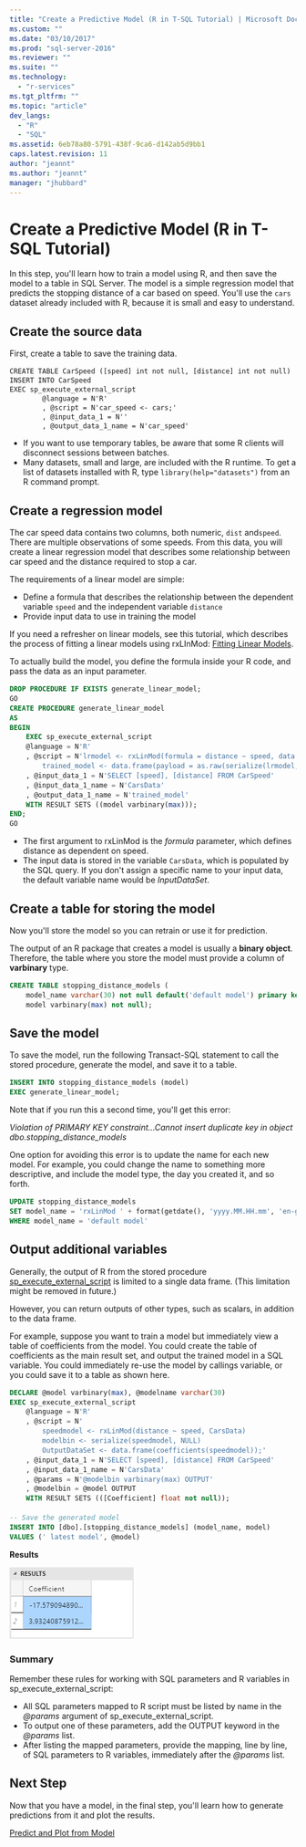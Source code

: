 ```yaml
---
title: "Create a Predictive Model (R in T-SQL Tutorial) | Microsoft Docs"
ms.custom: ""
ms.date: "03/10/2017"
ms.prod: "sql-server-2016"
ms.reviewer: ""
ms.suite: ""
ms.technology: 
  - "r-services"
ms.tgt_pltfrm: ""
ms.topic: "article"
dev_langs: 
  - "R"
  - "SQL"
ms.assetid: 6eb78a80-5791-438f-9ca6-d142ab5d9bb1
caps.latest.revision: 11
author: "jeannt"
ms.author: "jeannt"
manager: "jhubbard"
---
```

# Create a Predictive Model (R in T-SQL Tutorial)
In this step, you'll learn how to train a model using R, and then save the model to a table in SQL Server. The model is a simple regression model that predicts the stopping distance of a car based on speed. You'll use the `cars` dataset already included with R, because it is small and easy to understand.

## Create the source data

First, create a table to save the training data. 

```
CREATE TABLE CarSpeed ([speed] int not null, [distance] int not null)
INSERT INTO CarSpeed
EXEC sp_execute_external_script
        @language = N'R'
 	    , @script = N'car_speed <- cars;'
        , @input_data_1 = N''
        , @output_data_1_name = N'car_speed'
```

+ If you want to use temporary tables, be aware that some R clients will disconnect sessions between batches. 
+ Many datasets, small and large, are included with the R runtime. To get a list of datasets installed with R,  type `library(help="datasets")` from an R command prompt.

## Create a regression model

The car speed data contains two columns, both numeric, `dist` and`speed`. There are multiple observations of some speeds. From this data, you will create a linear regression model that describes some relationship between car speed and the distance required to stop a car. 

The requirements of a linear model are simple:
+ Define a formula that describes the relationship between the dependent variable `speed` and the independent variable `distance`
+ Provide input data to use in training the model

If you need a refresher on linear models, see this tutorial, which describes the process of fitting a linear models using rxLInMod: [Fitting Linear Models](https://msdn.microsoft.com/microsoft-r/scaler-user-guide-linear-model). 


To actually build the model, you define the formula inside your R code, and pass the data as an input parameter.

```sql
DROP PROCEDURE IF EXISTS generate_linear_model;
GO
CREATE PROCEDURE generate_linear_model
AS
BEGIN
    EXEC sp_execute_external_script
    @language = N'R'
    , @script = N'lrmodel <- rxLinMod(formula = distance ~ speed, data = CarsData);
        trained_model <- data.frame(payload = as.raw(serialize(lrmodel, connection=NULL)));'
    , @input_data_1 = N'SELECT [speed], [distance] FROM CarSpeed'
    , @input_data_1_name = N'CarsData'
    , @output_data_1_name = N'trained_model'
    WITH RESULT SETS ((model varbinary(max)));
END;
GO
```
+ The first argument to rxLinMod is the *formula* parameter, which defines distance as dependent on speed.
+ The input data is stored in the variable `CarsData`, which is populated by the SQL query. If you don't assign a specific name to your input data, the default variable name would be _InputDataSet_.


## Create a table for storing the model

Now you'll store the model so you can retrain or use it for prediction. 

The output of an R package that creates a model is usually a **binary object**. Therefore, the table where you store the model must provide a column of **varbinary** type.

```sql
CREATE TABLE stopping_distance_models (
	model_name varchar(30) not null default('default model') primary key,
	model varbinary(max) not null);
```
## Save the model

To save the model, run the following Transact-SQL statement to call the stored procedure, generate the model, and save it to a table.

```sql
INSERT INTO stopping_distance_models (model)
EXEC generate_linear_model;
```

Note that if you run this a second time, you'll get this error: 

*Violation of PRIMARY KEY constraint...Cannot insert duplicate key in object dbo.stopping_distance_models*

One option for avoiding this error is to update the name for each new model. For example, you could change the name to something more descriptive, and include the model type, the day you created it, and so forth.

```sql
UPDATE stopping_distance_models 
SET model_name = 'rxLinMod ' + format(getdate(), 'yyyy.MM.HH.mm', 'en-gb')
WHERE model_name = 'default model'
```


## Output additional variables

Generally, the output of R from the stored procedure [sp_execute_external_script](../../relational-databases/system-stored-procedures/sp-execute-external-script-transact-sql.md) is limited to a single data frame. (This limitation might be removed in future.)   

However, you can return outputs of other types, such as scalars, in addition to the data frame. 

For example, suppose you want to train a model but immediately view a table of coefficients from the model. You could create the table of coefficients as the main result set, and output the trained model in a SQL variable. You could immediately re-use the model by callings variable, or you could save it to a table as shown here. 


```sql
DECLARE @model varbinary(max), @modelname varchar(30)
EXEC sp_execute_external_script
    @language = N'R'
    , @script = N'
        speedmodel <- rxLinMod(distance ~ speed, CarsData)
        modelbin <- serialize(speedmodel, NULL)
        OutputDataSet <- data.frame(coefficients(speedmodel));'
    , @input_data_1 = N'SELECT [speed], [distance] FROM CarSpeed'
    , @input_data_1_name = N'CarsData'
    , @params = N'@modelbin varbinary(max) OUTPUT'
    , @modelbin = @model OUTPUT
    WITH RESULT SETS (([Coefficient] float not null));

-- Save the generated model
INSERT INTO [dbo].[stopping_distance_models] (model_name, model)
VALUES (' latest model', @model)
```

**Results**

![rslq_basictut_coefficients](../../advanced-analytics/r-services/media/rslq-basictut-coefficients.PNG)


### Summary

Remember these rules for working with SQL parameters and R variables in sp_execute_external_script:

+ All SQL parameters mapped to R script must be listed by name in the _@params_ argument of sp_execute_external_script.
+ To output one of these parameters, add the OUTPUT keyword in the _@params_ list.
+ After listing the mapped parameters, provide the mapping, line by line, of SQL parameters to R variables, immediately after the _@params_ list.


## Next Step

Now that you have a model, in the final step, you'll learn how to generate predictions from it and plot the results.

[Predict and Plot from Model](../../advanced-analytics/r-services/predict-and-plot-from-model-r-in-t-sql-tutorial.md)


